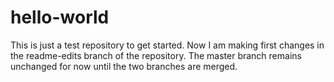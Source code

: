 # hello-world
This is just a test repository to get started.
Now I am making first changes in the readme-edits branch of the repository. The master branch remains unchanged for now until the two branches are merged.
